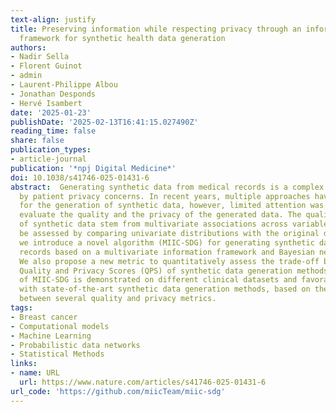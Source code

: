 ```yaml
---
text-align: justify
title: Preserving information while respecting privacy through an information theoretic
  framework for synthetic health data generation
authors:
- Nadir Sella
- Florent Guinot
- admin
- Laurent-Philippe Albou
- Jonathan Desponds
- Hervé Isambert
date: '2025-01-23'
publishDate: '2025-02-13T16:41:15.027490Z'
reading_time: false
share: false
publication_types:
- article-journal
publication: '*npj Digital Medicine*'
doi: 10.1038/s41746-025-01431-6
abstract:  Generating synthetic data from medical records is a complex task intensified
  by patient privacy concerns. In recent years, multiple approaches have been reported
  for the generation of synthetic data, however, limited attention was given to jointly
  evaluate the quality and the privacy of the generated data. The quality and privacy
  of synthetic data stem from multivariate associations across variables, which cannot
  be assessed by comparing univariate distributions with the original data. Here,
  we introduce a novel algorithm (MIIC-SDG) for generating synthetic data from electronic
  records based on a multivariate information framework and Bayesian network theory.
  We also propose a new metric to quantitatively assess the trade-off between the
  Quality and Privacy Scores (QPS) of synthetic data generation methods. The performance
  of MIIC-SDG is demonstrated on different clinical datasets and favorably compares
  with state-of-the-art synthetic data generation methods, based on the QPS trade-off
  between several quality and privacy metrics. 
tags:
- Breast cancer
- Computational models
- Machine Learning
- Probabilistic data networks
- Statistical Methods
links:
- name: URL
  url: https://www.nature.com/articles/s41746-025-01431-6
url_code: 'https://github.com/miicTeam/miic-sdg'
---
```

